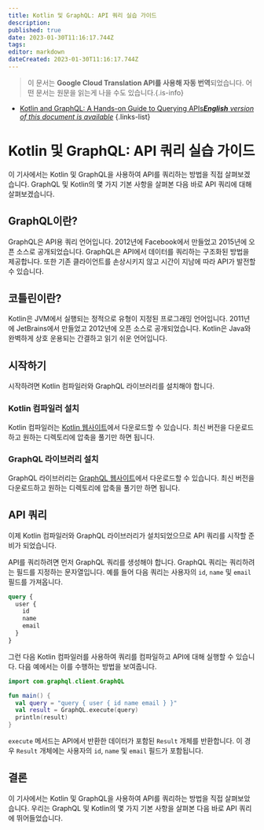 ```yaml
---
title: Kotlin 및 GraphQL: API 쿼리 실습 가이드
description: 
published: true
date: 2023-01-30T11:16:17.744Z
tags: 
editor: markdown
dateCreated: 2023-01-30T11:16:17.744Z
---
```


> 이 문서는 **Google Cloud Translation API를 사용해 자동 번역**되었습니다.
어떤 문서는 원문을 읽는게 나을 수도 있습니다.{.is-info}
- [Kotlin and GraphQL: A Hands-on Guide to Querying APIs***English** version of this document is available*](/en/Knowledge-base/Kotlin/kotlin-and-graphql-a-hands-on-guide-to-querying-apis)
{.links-list}


# Kotlin 및 GraphQL: API 쿼리 실습 가이드

이 기사에서는 Kotlin 및 GraphQL을 사용하여 API를 쿼리하는 방법을 직접 살펴보겠습니다. GraphQL 및 Kotlin의 몇 가지 기본 사항을 살펴본 다음 바로 API 쿼리에 대해 살펴보겠습니다.

## GraphQL이란?

GraphQL은 API용 쿼리 언어입니다. 2012년에 Facebook에서 만들었고 2015년에 오픈 소스로 공개되었습니다. GraphQL은 API에서 데이터를 쿼리하는 구조화된 방법을 제공합니다. 또한 기존 클라이언트를 손상시키지 않고 시간이 지남에 따라 API가 발전할 수 있습니다.

## 코틀린이란?

Kotlin은 JVM에서 실행되는 정적으로 유형이 지정된 프로그래밍 언어입니다. 2011년에 JetBrains에서 만들었고 2012년에 오픈 소스로 공개되었습니다. Kotlin은 Java와 완벽하게 상호 운용되는 간결하고 읽기 쉬운 언어입니다.

## 시작하기

시작하려면 Kotlin 컴파일러와 GraphQL 라이브러리를 설치해야 합니다.

### Kotlin 컴파일러 설치

Kotlin 컴파일러는 [Kotlin 웹사이트](https://kotlinlang.org/)에서 다운로드할 수 있습니다. 최신 버전을 다운로드하고 원하는 디렉토리에 압축을 풀기만 하면 됩니다.

### GraphQL 라이브러리 설치

GraphQL 라이브러리는 [GraphQL 웹사이트](https://graphql.org/)에서 다운로드할 수 있습니다. 최신 버전을 다운로드하고 원하는 디렉토리에 압축을 풀기만 하면 됩니다.

## API 쿼리

이제 Kotlin 컴파일러와 GraphQL 라이브러리가 설치되었으므로 API 쿼리를 시작할 준비가 되었습니다.

API를 쿼리하려면 먼저 GraphQL 쿼리를 생성해야 합니다. GraphQL 쿼리는 쿼리하려는 필드를 지정하는 문자열입니다. 예를 들어 다음 쿼리는 사용자의 `id`, `name` 및 `email` 필드를 가져옵니다.

```graphql
query {
  user {
    id
    name
    email
  }
}
```

그런 다음 Kotlin 컴파일러를 사용하여 쿼리를 컴파일하고 API에 대해 실행할 수 있습니다. 다음 예에서는 이를 수행하는 방법을 보여줍니다.

```kotlin
import com.graphql.client.GraphQL

fun main() {
  val query = "query { user { id name email } }"
  val result = GraphQL.execute(query)
  println(result)
}
```

`execute` 메서드는 API에서 반환한 데이터가 포함된 `Result` 개체를 반환합니다. 이 경우 `Result` 개체에는 사용자의 `id`, `name` 및 `email` 필드가 포함됩니다.

## 결론

이 기사에서는 Kotlin 및 GraphQL을 사용하여 API를 쿼리하는 방법을 직접 살펴보았습니다. 우리는 GraphQL 및 Kotlin의 몇 가지 기본 사항을 살펴본 다음 바로 API 쿼리에 뛰어들었습니다.